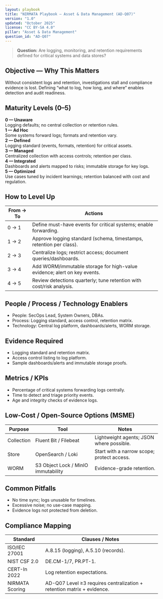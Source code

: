 ```yaml
---
layout: playbook
title: "NIRMATA Playbook — Asset & Data Management (AD-Q07)"
version: "1.0"
updated: "October 2025"
license: "CC BY-SA 4.0"
pillar: "Asset & Data Management"
question_id: "AD-Q07"
---
```


> **Question:** Are logging, monitoring, and retention requirements defined for critical systems and data stores?

## Objective — Why This Matters
Without consistent logs and retention, investigations stall and compliance evidence is lost. Defining “what to log, how long, and where” enables detection and audit readiness.

## Maturity Levels (0–5)
<div class="levels-grid">
  <div class="level level-0"><strong>0 — Unaware</strong><br>Logging defaults; no central collection or retention rules.</div>
  <div class="level level-1"><strong>1 — Ad Hoc</strong><br>Some systems forward logs; formats and retention vary.</div>
  <div class="level level-2"><strong>2 — Defined</strong><br>Logging standard (events, formats, retention) for critical assets.</div>
  <div class="level level-3"><strong>3 — Managed</strong><br>Centralized collection with access controls; retention per class.</div>
  <div class="level level-4"><strong>4 — Integrated</strong><br>Dashboards and alerts mapped to risks; immutable storage for key logs.</div>
  <div class="level level-5"><strong>5 — Optimized</strong><br>Use cases tuned by incident learnings; retention balanced with cost and regulation.</div>
</div>

## How to Level Up

| From → To | Actions |
|---|---|
|0 → 1 | Define must-have events for critical systems; enable forwarding. |
|1 → 2 | Approve logging standard (schema, timestamps, retention per class). |
|2 → 3 | Centralize logs; restrict access; document queries/dashboards. |
|3 → 4 | Add WORM/immutable storage for high-value evidence; alert on key events. |
|4 → 5 | Review detections quarterly; tune retention with cost/risk analysis. |

## People / Process / Technology Enablers
- People: SecOps Lead, System Owners, DBAs.
- Process: Logging standard, access control, retention matrix.
- Technology: Central log platform, dashboards/alerts, WORM storage.

## Evidence Required
- Logging standard and retention matrix.  
- Access control listing to log platform.  
- Sample dashboards/alerts and immutable storage proofs.

## Metrics / KPIs
- Percentage of critical systems forwarding logs centrally.  
- Time to detect and triage priority events.  
- Age and integrity checks of evidence logs.

## Low-Cost / Open-Source Options (MSME)

| Purpose | Tool | Notes |
|---|---|---|
|Collection | Fluent Bit / Filebeat | Lightweight agents; JSON where possible. |
|Store | OpenSearch / Loki | Start with a narrow scope; protect access. |
|WORM | S3 Object Lock / MinIO immutability | Evidence-grade retention.

## Common Pitfalls
- No time sync; logs unusable for timelines.  
- Excessive noise; no use-case mapping.  
- Evidence logs not protected from deletion.

## Compliance Mapping

| Standard | Clauses / Notes |
|---|---|
|ISO/IEC 27001 | A.8.15 (logging), A.5.10 (records). |
|NIST CSF 2.0 | DE.CM-1/7, PR.PT-1. |
|CERT-In 2022 | Log retention expectations. |
|NIRMATA Scoring | AD-Q07 Level ≥3 requires centralization + retention matrix + evidence.
